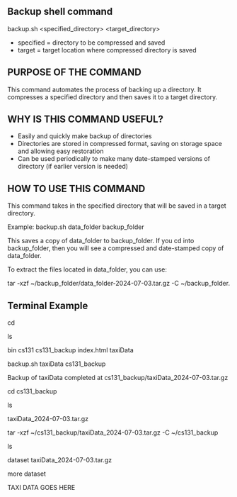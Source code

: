 ## Backup shell command ##

backup.sh <specified_directory> <target_directory>

* specified = directory to be compressed and saved
* target = target location where compressed directory is saved


## PURPOSE OF THE COMMAND ##

This command automates the process of backing up a directory. 
It compresses a specified directory and then saves it to a target directory.


## WHY IS THIS COMMAND USEFUL? ##

* Easily and quickly make backup of directories
* Directories are stored in compressed format, saving on storage space and allowing easy restoration
* Can be used periodically to make many date-stamped versions of directory (if earlier version is needed)

## HOW TO USE THIS COMMAND ##

This command takes in the specified directory that will be saved in a target directory.

Example: backup.sh data_folder backup_folder

This saves a copy of data_folder to backup_folder. If you cd into backup_folder, then you will see a compressed and date-stamped copy of data_folder. 

To extract the files located in data_folder, you can use: 

tar -xzf ~/backup_folder/data_folder-2024-07-03.tar.gz -C ~/backup_folder.

## Terminal Example ##

cd

ls

bin  cs131  cs131_backup  index.html  taxiData

backup.sh taxiData cs131_backup

Backup of taxiData completed at cs131_backup/taxiData_2024-07-03.tar.gz

cd cs131_backup

ls

taxiData_2024-07-03.tar.gz

tar -xzf ~/cs131_backup/taxiData_2024-07-03.tar.gz -C ~/cs131_backup

ls

dataset  taxiData_2024-07-03.tar.gz

more dataset

TAXI DATA GOES HERE
